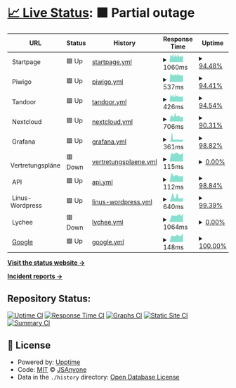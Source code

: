 # [📈 Live Status](https://JSAnyone.github.io/upptime): <!--live status--> **🟧 Partial outage**

<!--start: status pages-->
<!-- This summary is generated by Upptime (https://github.com/upptime/upptime) -->
<!-- Do not edit this manually, your changes will be overwritten -->
<!-- prettier-ignore -->
| URL | Status | History | Response Time | Uptime |
| --- | ------ | ------- | ------------- | ------ |
| <img alt="" src="https://icons.duckduckgo.com/ip3/null.ico" height="13"> Startpage | 🟩 Up | [startpage.yml](https://github.com/jscmidt/upptime/commits/HEAD/history/startpage.yml) | <details><summary><img alt="Response time graph" src="./graphs/startpage/response-time-week.png" height="20"> 1060ms</summary><br><a href="https://JSAnyone.github.io/upptime/history/startpage"><img alt="Response time 1126" src="https://img.shields.io/endpoint?url=https%3A%2F%2Fraw.githubusercontent.com%2Fjscmidt%2Fupptime%2FHEAD%2Fapi%2Fstartpage%2Fresponse-time.json"></a><br><a href="https://JSAnyone.github.io/upptime/history/startpage"><img alt="24-hour response time 1111" src="https://img.shields.io/endpoint?url=https%3A%2F%2Fraw.githubusercontent.com%2Fjscmidt%2Fupptime%2FHEAD%2Fapi%2Fstartpage%2Fresponse-time-day.json"></a><br><a href="https://JSAnyone.github.io/upptime/history/startpage"><img alt="7-day response time 1060" src="https://img.shields.io/endpoint?url=https%3A%2F%2Fraw.githubusercontent.com%2Fjscmidt%2Fupptime%2FHEAD%2Fapi%2Fstartpage%2Fresponse-time-week.json"></a><br><a href="https://JSAnyone.github.io/upptime/history/startpage"><img alt="30-day response time 1090" src="https://img.shields.io/endpoint?url=https%3A%2F%2Fraw.githubusercontent.com%2Fjscmidt%2Fupptime%2FHEAD%2Fapi%2Fstartpage%2Fresponse-time-month.json"></a><br><a href="https://JSAnyone.github.io/upptime/history/startpage"><img alt="1-year response time 1123" src="https://img.shields.io/endpoint?url=https%3A%2F%2Fraw.githubusercontent.com%2Fjscmidt%2Fupptime%2FHEAD%2Fapi%2Fstartpage%2Fresponse-time-year.json"></a></details> | <details><summary><a href="https://JSAnyone.github.io/upptime/history/startpage">94.48%</a></summary><a href="https://JSAnyone.github.io/upptime/history/startpage"><img alt="All-time uptime 99.56%" src="https://img.shields.io/endpoint?url=https%3A%2F%2Fraw.githubusercontent.com%2Fjscmidt%2Fupptime%2FHEAD%2Fapi%2Fstartpage%2Fuptime.json"></a><br><a href="https://JSAnyone.github.io/upptime/history/startpage"><img alt="24-hour uptime 98.17%" src="https://img.shields.io/endpoint?url=https%3A%2F%2Fraw.githubusercontent.com%2Fjscmidt%2Fupptime%2FHEAD%2Fapi%2Fstartpage%2Fuptime-day.json"></a><br><a href="https://JSAnyone.github.io/upptime/history/startpage"><img alt="7-day uptime 94.48%" src="https://img.shields.io/endpoint?url=https%3A%2F%2Fraw.githubusercontent.com%2Fjscmidt%2Fupptime%2FHEAD%2Fapi%2Fstartpage%2Fuptime-week.json"></a><br><a href="https://JSAnyone.github.io/upptime/history/startpage"><img alt="30-day uptime 98.21%" src="https://img.shields.io/endpoint?url=https%3A%2F%2Fraw.githubusercontent.com%2Fjscmidt%2Fupptime%2FHEAD%2Fapi%2Fstartpage%2Fuptime-month.json"></a><br><a href="https://JSAnyone.github.io/upptime/history/startpage"><img alt="1-year uptime 98.72%" src="https://img.shields.io/endpoint?url=https%3A%2F%2Fraw.githubusercontent.com%2Fjscmidt%2Fupptime%2FHEAD%2Fapi%2Fstartpage%2Fuptime-year.json"></a></details>
| <img alt="" src="https://icons.duckduckgo.com/ip3/null.ico" height="13"> Piwigo | 🟩 Up | [piwigo.yml](https://github.com/jscmidt/upptime/commits/HEAD/history/piwigo.yml) | <details><summary><img alt="Response time graph" src="./graphs/piwigo/response-time-week.png" height="20"> 537ms</summary><br><a href="https://JSAnyone.github.io/upptime/history/piwigo"><img alt="Response time 646" src="https://img.shields.io/endpoint?url=https%3A%2F%2Fraw.githubusercontent.com%2Fjscmidt%2Fupptime%2FHEAD%2Fapi%2Fpiwigo%2Fresponse-time.json"></a><br><a href="https://JSAnyone.github.io/upptime/history/piwigo"><img alt="24-hour response time 568" src="https://img.shields.io/endpoint?url=https%3A%2F%2Fraw.githubusercontent.com%2Fjscmidt%2Fupptime%2FHEAD%2Fapi%2Fpiwigo%2Fresponse-time-day.json"></a><br><a href="https://JSAnyone.github.io/upptime/history/piwigo"><img alt="7-day response time 537" src="https://img.shields.io/endpoint?url=https%3A%2F%2Fraw.githubusercontent.com%2Fjscmidt%2Fupptime%2FHEAD%2Fapi%2Fpiwigo%2Fresponse-time-week.json"></a><br><a href="https://JSAnyone.github.io/upptime/history/piwigo"><img alt="30-day response time 546" src="https://img.shields.io/endpoint?url=https%3A%2F%2Fraw.githubusercontent.com%2Fjscmidt%2Fupptime%2FHEAD%2Fapi%2Fpiwigo%2Fresponse-time-month.json"></a><br><a href="https://JSAnyone.github.io/upptime/history/piwigo"><img alt="1-year response time 607" src="https://img.shields.io/endpoint?url=https%3A%2F%2Fraw.githubusercontent.com%2Fjscmidt%2Fupptime%2FHEAD%2Fapi%2Fpiwigo%2Fresponse-time-year.json"></a></details> | <details><summary><a href="https://JSAnyone.github.io/upptime/history/piwigo">94.41%</a></summary><a href="https://JSAnyone.github.io/upptime/history/piwigo"><img alt="All-time uptime 99.53%" src="https://img.shields.io/endpoint?url=https%3A%2F%2Fraw.githubusercontent.com%2Fjscmidt%2Fupptime%2FHEAD%2Fapi%2Fpiwigo%2Fuptime.json"></a><br><a href="https://JSAnyone.github.io/upptime/history/piwigo"><img alt="24-hour uptime 98.20%" src="https://img.shields.io/endpoint?url=https%3A%2F%2Fraw.githubusercontent.com%2Fjscmidt%2Fupptime%2FHEAD%2Fapi%2Fpiwigo%2Fuptime-day.json"></a><br><a href="https://JSAnyone.github.io/upptime/history/piwigo"><img alt="7-day uptime 94.41%" src="https://img.shields.io/endpoint?url=https%3A%2F%2Fraw.githubusercontent.com%2Fjscmidt%2Fupptime%2FHEAD%2Fapi%2Fpiwigo%2Fuptime-week.json"></a><br><a href="https://JSAnyone.github.io/upptime/history/piwigo"><img alt="30-day uptime 98.20%" src="https://img.shields.io/endpoint?url=https%3A%2F%2Fraw.githubusercontent.com%2Fjscmidt%2Fupptime%2FHEAD%2Fapi%2Fpiwigo%2Fuptime-month.json"></a><br><a href="https://JSAnyone.github.io/upptime/history/piwigo"><img alt="1-year uptime 98.62%" src="https://img.shields.io/endpoint?url=https%3A%2F%2Fraw.githubusercontent.com%2Fjscmidt%2Fupptime%2FHEAD%2Fapi%2Fpiwigo%2Fuptime-year.json"></a></details>
| <img alt="" src="https://icons.duckduckgo.com/ip3/null.ico" height="13"> Tandoor | 🟩 Up | [tandoor.yml](https://github.com/jscmidt/upptime/commits/HEAD/history/tandoor.yml) | <details><summary><img alt="Response time graph" src="./graphs/tandoor/response-time-week.png" height="20"> 426ms</summary><br><a href="https://JSAnyone.github.io/upptime/history/tandoor"><img alt="Response time 573" src="https://img.shields.io/endpoint?url=https%3A%2F%2Fraw.githubusercontent.com%2Fjscmidt%2Fupptime%2FHEAD%2Fapi%2Ftandoor%2Fresponse-time.json"></a><br><a href="https://JSAnyone.github.io/upptime/history/tandoor"><img alt="24-hour response time 468" src="https://img.shields.io/endpoint?url=https%3A%2F%2Fraw.githubusercontent.com%2Fjscmidt%2Fupptime%2FHEAD%2Fapi%2Ftandoor%2Fresponse-time-day.json"></a><br><a href="https://JSAnyone.github.io/upptime/history/tandoor"><img alt="7-day response time 426" src="https://img.shields.io/endpoint?url=https%3A%2F%2Fraw.githubusercontent.com%2Fjscmidt%2Fupptime%2FHEAD%2Fapi%2Ftandoor%2Fresponse-time-week.json"></a><br><a href="https://JSAnyone.github.io/upptime/history/tandoor"><img alt="30-day response time 438" src="https://img.shields.io/endpoint?url=https%3A%2F%2Fraw.githubusercontent.com%2Fjscmidt%2Fupptime%2FHEAD%2Fapi%2Ftandoor%2Fresponse-time-month.json"></a><br><a href="https://JSAnyone.github.io/upptime/history/tandoor"><img alt="1-year response time 565" src="https://img.shields.io/endpoint?url=https%3A%2F%2Fraw.githubusercontent.com%2Fjscmidt%2Fupptime%2FHEAD%2Fapi%2Ftandoor%2Fresponse-time-year.json"></a></details> | <details><summary><a href="https://JSAnyone.github.io/upptime/history/tandoor">94.54%</a></summary><a href="https://JSAnyone.github.io/upptime/history/tandoor"><img alt="All-time uptime 99.63%" src="https://img.shields.io/endpoint?url=https%3A%2F%2Fraw.githubusercontent.com%2Fjscmidt%2Fupptime%2FHEAD%2Fapi%2Ftandoor%2Fuptime.json"></a><br><a href="https://JSAnyone.github.io/upptime/history/tandoor"><img alt="24-hour uptime 98.24%" src="https://img.shields.io/endpoint?url=https%3A%2F%2Fraw.githubusercontent.com%2Fjscmidt%2Fupptime%2FHEAD%2Fapi%2Ftandoor%2Fuptime-day.json"></a><br><a href="https://JSAnyone.github.io/upptime/history/tandoor"><img alt="7-day uptime 94.54%" src="https://img.shields.io/endpoint?url=https%3A%2F%2Fraw.githubusercontent.com%2Fjscmidt%2Fupptime%2FHEAD%2Fapi%2Ftandoor%2Fuptime-week.json"></a><br><a href="https://JSAnyone.github.io/upptime/history/tandoor"><img alt="30-day uptime 98.23%" src="https://img.shields.io/endpoint?url=https%3A%2F%2Fraw.githubusercontent.com%2Fjscmidt%2Fupptime%2FHEAD%2Fapi%2Ftandoor%2Fuptime-month.json"></a><br><a href="https://JSAnyone.github.io/upptime/history/tandoor"><img alt="1-year uptime 99.03%" src="https://img.shields.io/endpoint?url=https%3A%2F%2Fraw.githubusercontent.com%2Fjscmidt%2Fupptime%2FHEAD%2Fapi%2Ftandoor%2Fuptime-year.json"></a></details>
| <img alt="" src="https://icons.duckduckgo.com/ip3/null.ico" height="13"> Nextcloud | 🟩 Up | [nextcloud.yml](https://github.com/jscmidt/upptime/commits/HEAD/history/nextcloud.yml) | <details><summary><img alt="Response time graph" src="./graphs/nextcloud/response-time-week.png" height="20"> 706ms</summary><br><a href="https://JSAnyone.github.io/upptime/history/nextcloud"><img alt="Response time 1550" src="https://img.shields.io/endpoint?url=https%3A%2F%2Fraw.githubusercontent.com%2Fjscmidt%2Fupptime%2FHEAD%2Fapi%2Fnextcloud%2Fresponse-time.json"></a><br><a href="https://JSAnyone.github.io/upptime/history/nextcloud"><img alt="24-hour response time 812" src="https://img.shields.io/endpoint?url=https%3A%2F%2Fraw.githubusercontent.com%2Fjscmidt%2Fupptime%2FHEAD%2Fapi%2Fnextcloud%2Fresponse-time-day.json"></a><br><a href="https://JSAnyone.github.io/upptime/history/nextcloud"><img alt="7-day response time 706" src="https://img.shields.io/endpoint?url=https%3A%2F%2Fraw.githubusercontent.com%2Fjscmidt%2Fupptime%2FHEAD%2Fapi%2Fnextcloud%2Fresponse-time-week.json"></a><br><a href="https://JSAnyone.github.io/upptime/history/nextcloud"><img alt="30-day response time 717" src="https://img.shields.io/endpoint?url=https%3A%2F%2Fraw.githubusercontent.com%2Fjscmidt%2Fupptime%2FHEAD%2Fapi%2Fnextcloud%2Fresponse-time-month.json"></a><br><a href="https://JSAnyone.github.io/upptime/history/nextcloud"><img alt="1-year response time 1670" src="https://img.shields.io/endpoint?url=https%3A%2F%2Fraw.githubusercontent.com%2Fjscmidt%2Fupptime%2FHEAD%2Fapi%2Fnextcloud%2Fresponse-time-year.json"></a></details> | <details><summary><a href="https://JSAnyone.github.io/upptime/history/nextcloud">90.31%</a></summary><a href="https://JSAnyone.github.io/upptime/history/nextcloud"><img alt="All-time uptime 97.16%" src="https://img.shields.io/endpoint?url=https%3A%2F%2Fraw.githubusercontent.com%2Fjscmidt%2Fupptime%2FHEAD%2Fapi%2Fnextcloud%2Fuptime.json"></a><br><a href="https://JSAnyone.github.io/upptime/history/nextcloud"><img alt="24-hour uptime 100.00%" src="https://img.shields.io/endpoint?url=https%3A%2F%2Fraw.githubusercontent.com%2Fjscmidt%2Fupptime%2FHEAD%2Fapi%2Fnextcloud%2Fuptime-day.json"></a><br><a href="https://JSAnyone.github.io/upptime/history/nextcloud"><img alt="7-day uptime 90.31%" src="https://img.shields.io/endpoint?url=https%3A%2F%2Fraw.githubusercontent.com%2Fjscmidt%2Fupptime%2FHEAD%2Fapi%2Fnextcloud%2Fuptime-week.json"></a><br><a href="https://JSAnyone.github.io/upptime/history/nextcloud"><img alt="30-day uptime 97.51%" src="https://img.shields.io/endpoint?url=https%3A%2F%2Fraw.githubusercontent.com%2Fjscmidt%2Fupptime%2FHEAD%2Fapi%2Fnextcloud%2Fuptime-month.json"></a><br><a href="https://JSAnyone.github.io/upptime/history/nextcloud"><img alt="1-year uptime 90.52%" src="https://img.shields.io/endpoint?url=https%3A%2F%2Fraw.githubusercontent.com%2Fjscmidt%2Fupptime%2FHEAD%2Fapi%2Fnextcloud%2Fuptime-year.json"></a></details>
| <img alt="" src="https://icons.duckduckgo.com/ip3/null.ico" height="13"> Grafana | 🟩 Up | [grafana.yml](https://github.com/jscmidt/upptime/commits/HEAD/history/grafana.yml) | <details><summary><img alt="Response time graph" src="./graphs/grafana/response-time-week.png" height="20"> 361ms</summary><br><a href="https://JSAnyone.github.io/upptime/history/grafana"><img alt="Response time 588" src="https://img.shields.io/endpoint?url=https%3A%2F%2Fraw.githubusercontent.com%2Fjscmidt%2Fupptime%2FHEAD%2Fapi%2Fgrafana%2Fresponse-time.json"></a><br><a href="https://JSAnyone.github.io/upptime/history/grafana"><img alt="24-hour response time 520" src="https://img.shields.io/endpoint?url=https%3A%2F%2Fraw.githubusercontent.com%2Fjscmidt%2Fupptime%2FHEAD%2Fapi%2Fgrafana%2Fresponse-time-day.json"></a><br><a href="https://JSAnyone.github.io/upptime/history/grafana"><img alt="7-day response time 361" src="https://img.shields.io/endpoint?url=https%3A%2F%2Fraw.githubusercontent.com%2Fjscmidt%2Fupptime%2FHEAD%2Fapi%2Fgrafana%2Fresponse-time-week.json"></a><br><a href="https://JSAnyone.github.io/upptime/history/grafana"><img alt="30-day response time 428" src="https://img.shields.io/endpoint?url=https%3A%2F%2Fraw.githubusercontent.com%2Fjscmidt%2Fupptime%2FHEAD%2Fapi%2Fgrafana%2Fresponse-time-month.json"></a><br><a href="https://JSAnyone.github.io/upptime/history/grafana"><img alt="1-year response time 520" src="https://img.shields.io/endpoint?url=https%3A%2F%2Fraw.githubusercontent.com%2Fjscmidt%2Fupptime%2FHEAD%2Fapi%2Fgrafana%2Fresponse-time-year.json"></a></details> | <details><summary><a href="https://JSAnyone.github.io/upptime/history/grafana">98.82%</a></summary><a href="https://JSAnyone.github.io/upptime/history/grafana"><img alt="All-time uptime 99.68%" src="https://img.shields.io/endpoint?url=https%3A%2F%2Fraw.githubusercontent.com%2Fjscmidt%2Fupptime%2FHEAD%2Fapi%2Fgrafana%2Fuptime.json"></a><br><a href="https://JSAnyone.github.io/upptime/history/grafana"><img alt="24-hour uptime 100.00%" src="https://img.shields.io/endpoint?url=https%3A%2F%2Fraw.githubusercontent.com%2Fjscmidt%2Fupptime%2FHEAD%2Fapi%2Fgrafana%2Fuptime-day.json"></a><br><a href="https://JSAnyone.github.io/upptime/history/grafana"><img alt="7-day uptime 98.82%" src="https://img.shields.io/endpoint?url=https%3A%2F%2Fraw.githubusercontent.com%2Fjscmidt%2Fupptime%2FHEAD%2Fapi%2Fgrafana%2Fuptime-week.json"></a><br><a href="https://JSAnyone.github.io/upptime/history/grafana"><img alt="30-day uptime 99.50%" src="https://img.shields.io/endpoint?url=https%3A%2F%2Fraw.githubusercontent.com%2Fjscmidt%2Fupptime%2FHEAD%2Fapi%2Fgrafana%2Fuptime-month.json"></a><br><a href="https://JSAnyone.github.io/upptime/history/grafana"><img alt="1-year uptime 99.33%" src="https://img.shields.io/endpoint?url=https%3A%2F%2Fraw.githubusercontent.com%2Fjscmidt%2Fupptime%2FHEAD%2Fapi%2Fgrafana%2Fuptime-year.json"></a></details>
| <img alt="" src="https://icons.duckduckgo.com/ip3/null.ico" height="13"> Vertretungspläne | 🟥 Down | [vertretungsplaene.yml](https://github.com/jscmidt/upptime/commits/HEAD/history/vertretungsplaene.yml) | <details><summary><img alt="Response time graph" src="./graphs/vertretungsplaene/response-time-week.png" height="20"> 115ms</summary><br><a href="https://JSAnyone.github.io/upptime/history/vertretungsplaene"><img alt="Response time 155" src="https://img.shields.io/endpoint?url=https%3A%2F%2Fraw.githubusercontent.com%2Fjscmidt%2Fupptime%2FHEAD%2Fapi%2Fvertretungsplaene%2Fresponse-time.json"></a><br><a href="https://JSAnyone.github.io/upptime/history/vertretungsplaene"><img alt="24-hour response time 165" src="https://img.shields.io/endpoint?url=https%3A%2F%2Fraw.githubusercontent.com%2Fjscmidt%2Fupptime%2FHEAD%2Fapi%2Fvertretungsplaene%2Fresponse-time-day.json"></a><br><a href="https://JSAnyone.github.io/upptime/history/vertretungsplaene"><img alt="7-day response time 115" src="https://img.shields.io/endpoint?url=https%3A%2F%2Fraw.githubusercontent.com%2Fjscmidt%2Fupptime%2FHEAD%2Fapi%2Fvertretungsplaene%2Fresponse-time-week.json"></a><br><a href="https://JSAnyone.github.io/upptime/history/vertretungsplaene"><img alt="30-day response time 121" src="https://img.shields.io/endpoint?url=https%3A%2F%2Fraw.githubusercontent.com%2Fjscmidt%2Fupptime%2FHEAD%2Fapi%2Fvertretungsplaene%2Fresponse-time-month.json"></a><br><a href="https://JSAnyone.github.io/upptime/history/vertretungsplaene"><img alt="1-year response time 139" src="https://img.shields.io/endpoint?url=https%3A%2F%2Fraw.githubusercontent.com%2Fjscmidt%2Fupptime%2FHEAD%2Fapi%2Fvertretungsplaene%2Fresponse-time-year.json"></a></details> | <details><summary><a href="https://JSAnyone.github.io/upptime/history/vertretungsplaene">0.00%</a></summary><a href="https://JSAnyone.github.io/upptime/history/vertretungsplaene"><img alt="All-time uptime 9.64%" src="https://img.shields.io/endpoint?url=https%3A%2F%2Fraw.githubusercontent.com%2Fjscmidt%2Fupptime%2FHEAD%2Fapi%2Fvertretungsplaene%2Fuptime.json"></a><br><a href="https://JSAnyone.github.io/upptime/history/vertretungsplaene"><img alt="24-hour uptime 0.00%" src="https://img.shields.io/endpoint?url=https%3A%2F%2Fraw.githubusercontent.com%2Fjscmidt%2Fupptime%2FHEAD%2Fapi%2Fvertretungsplaene%2Fuptime-day.json"></a><br><a href="https://JSAnyone.github.io/upptime/history/vertretungsplaene"><img alt="7-day uptime 0.00%" src="https://img.shields.io/endpoint?url=https%3A%2F%2Fraw.githubusercontent.com%2Fjscmidt%2Fupptime%2FHEAD%2Fapi%2Fvertretungsplaene%2Fuptime-week.json"></a><br><a href="https://JSAnyone.github.io/upptime/history/vertretungsplaene"><img alt="30-day uptime 0.00%" src="https://img.shields.io/endpoint?url=https%3A%2F%2Fraw.githubusercontent.com%2Fjscmidt%2Fupptime%2FHEAD%2Fapi%2Fvertretungsplaene%2Fuptime-month.json"></a><br><a href="https://JSAnyone.github.io/upptime/history/vertretungsplaene"><img alt="1-year uptime 0.00%" src="https://img.shields.io/endpoint?url=https%3A%2F%2Fraw.githubusercontent.com%2Fjscmidt%2Fupptime%2FHEAD%2Fapi%2Fvertretungsplaene%2Fuptime-year.json"></a></details>
| <img alt="" src="https://icons.duckduckgo.com/ip3/null.ico" height="13"> API | 🟩 Up | [api.yml](https://github.com/jscmidt/upptime/commits/HEAD/history/api.yml) | <details><summary><img alt="Response time graph" src="./graphs/api/response-time-week.png" height="20"> 112ms</summary><br><a href="https://JSAnyone.github.io/upptime/history/api"><img alt="Response time 131" src="https://img.shields.io/endpoint?url=https%3A%2F%2Fraw.githubusercontent.com%2Fjscmidt%2Fupptime%2FHEAD%2Fapi%2Fapi%2Fresponse-time.json"></a><br><a href="https://JSAnyone.github.io/upptime/history/api"><img alt="24-hour response time 165" src="https://img.shields.io/endpoint?url=https%3A%2F%2Fraw.githubusercontent.com%2Fjscmidt%2Fupptime%2FHEAD%2Fapi%2Fapi%2Fresponse-time-day.json"></a><br><a href="https://JSAnyone.github.io/upptime/history/api"><img alt="7-day response time 112" src="https://img.shields.io/endpoint?url=https%3A%2F%2Fraw.githubusercontent.com%2Fjscmidt%2Fupptime%2FHEAD%2Fapi%2Fapi%2Fresponse-time-week.json"></a><br><a href="https://JSAnyone.github.io/upptime/history/api"><img alt="30-day response time 119" src="https://img.shields.io/endpoint?url=https%3A%2F%2Fraw.githubusercontent.com%2Fjscmidt%2Fupptime%2FHEAD%2Fapi%2Fapi%2Fresponse-time-month.json"></a><br><a href="https://JSAnyone.github.io/upptime/history/api"><img alt="1-year response time 124" src="https://img.shields.io/endpoint?url=https%3A%2F%2Fraw.githubusercontent.com%2Fjscmidt%2Fupptime%2FHEAD%2Fapi%2Fapi%2Fresponse-time-year.json"></a></details> | <details><summary><a href="https://JSAnyone.github.io/upptime/history/api">98.84%</a></summary><a href="https://JSAnyone.github.io/upptime/history/api"><img alt="All-time uptime 99.68%" src="https://img.shields.io/endpoint?url=https%3A%2F%2Fraw.githubusercontent.com%2Fjscmidt%2Fupptime%2FHEAD%2Fapi%2Fapi%2Fuptime.json"></a><br><a href="https://JSAnyone.github.io/upptime/history/api"><img alt="24-hour uptime 100.00%" src="https://img.shields.io/endpoint?url=https%3A%2F%2Fraw.githubusercontent.com%2Fjscmidt%2Fupptime%2FHEAD%2Fapi%2Fapi%2Fuptime-day.json"></a><br><a href="https://JSAnyone.github.io/upptime/history/api"><img alt="7-day uptime 98.84%" src="https://img.shields.io/endpoint?url=https%3A%2F%2Fraw.githubusercontent.com%2Fjscmidt%2Fupptime%2FHEAD%2Fapi%2Fapi%2Fuptime-week.json"></a><br><a href="https://JSAnyone.github.io/upptime/history/api"><img alt="30-day uptime 99.54%" src="https://img.shields.io/endpoint?url=https%3A%2F%2Fraw.githubusercontent.com%2Fjscmidt%2Fupptime%2FHEAD%2Fapi%2Fapi%2Fuptime-month.json"></a><br><a href="https://JSAnyone.github.io/upptime/history/api"><img alt="1-year uptime 99.34%" src="https://img.shields.io/endpoint?url=https%3A%2F%2Fraw.githubusercontent.com%2Fjscmidt%2Fupptime%2FHEAD%2Fapi%2Fapi%2Fuptime-year.json"></a></details>
| <img alt="" src="https://icons.duckduckgo.com/ip3/null.ico" height="13"> Linus-Wordpress | 🟩 Up | [linus-wordpress.yml](https://github.com/jscmidt/upptime/commits/HEAD/history/linus-wordpress.yml) | <details><summary><img alt="Response time graph" src="./graphs/linus-wordpress/response-time-week.png" height="20"> 640ms</summary><br><a href="https://JSAnyone.github.io/upptime/history/linus-wordpress"><img alt="Response time 841" src="https://img.shields.io/endpoint?url=https%3A%2F%2Fraw.githubusercontent.com%2Fjscmidt%2Fupptime%2FHEAD%2Fapi%2Flinus-wordpress%2Fresponse-time.json"></a><br><a href="https://JSAnyone.github.io/upptime/history/linus-wordpress"><img alt="24-hour response time 662" src="https://img.shields.io/endpoint?url=https%3A%2F%2Fraw.githubusercontent.com%2Fjscmidt%2Fupptime%2FHEAD%2Fapi%2Flinus-wordpress%2Fresponse-time-day.json"></a><br><a href="https://JSAnyone.github.io/upptime/history/linus-wordpress"><img alt="7-day response time 640" src="https://img.shields.io/endpoint?url=https%3A%2F%2Fraw.githubusercontent.com%2Fjscmidt%2Fupptime%2FHEAD%2Fapi%2Flinus-wordpress%2Fresponse-time-week.json"></a><br><a href="https://JSAnyone.github.io/upptime/history/linus-wordpress"><img alt="30-day response time 649" src="https://img.shields.io/endpoint?url=https%3A%2F%2Fraw.githubusercontent.com%2Fjscmidt%2Fupptime%2FHEAD%2Fapi%2Flinus-wordpress%2Fresponse-time-month.json"></a><br><a href="https://JSAnyone.github.io/upptime/history/linus-wordpress"><img alt="1-year response time 765" src="https://img.shields.io/endpoint?url=https%3A%2F%2Fraw.githubusercontent.com%2Fjscmidt%2Fupptime%2FHEAD%2Fapi%2Flinus-wordpress%2Fresponse-time-year.json"></a></details> | <details><summary><a href="https://JSAnyone.github.io/upptime/history/linus-wordpress">99.39%</a></summary><a href="https://JSAnyone.github.io/upptime/history/linus-wordpress"><img alt="All-time uptime 99.54%" src="https://img.shields.io/endpoint?url=https%3A%2F%2Fraw.githubusercontent.com%2Fjscmidt%2Fupptime%2FHEAD%2Fapi%2Flinus-wordpress%2Fuptime.json"></a><br><a href="https://JSAnyone.github.io/upptime/history/linus-wordpress"><img alt="24-hour uptime 100.00%" src="https://img.shields.io/endpoint?url=https%3A%2F%2Fraw.githubusercontent.com%2Fjscmidt%2Fupptime%2FHEAD%2Fapi%2Flinus-wordpress%2Fuptime-day.json"></a><br><a href="https://JSAnyone.github.io/upptime/history/linus-wordpress"><img alt="7-day uptime 99.39%" src="https://img.shields.io/endpoint?url=https%3A%2F%2Fraw.githubusercontent.com%2Fjscmidt%2Fupptime%2FHEAD%2Fapi%2Flinus-wordpress%2Fuptime-week.json"></a><br><a href="https://JSAnyone.github.io/upptime/history/linus-wordpress"><img alt="30-day uptime 99.67%" src="https://img.shields.io/endpoint?url=https%3A%2F%2Fraw.githubusercontent.com%2Fjscmidt%2Fupptime%2FHEAD%2Fapi%2Flinus-wordpress%2Fuptime-month.json"></a><br><a href="https://JSAnyone.github.io/upptime/history/linus-wordpress"><img alt="1-year uptime 98.88%" src="https://img.shields.io/endpoint?url=https%3A%2F%2Fraw.githubusercontent.com%2Fjscmidt%2Fupptime%2FHEAD%2Fapi%2Flinus-wordpress%2Fuptime-year.json"></a></details>
| <img alt="" src="https://icons.duckduckgo.com/ip3/null.ico" height="13"> Lychee | 🟥 Down | [lychee.yml](https://github.com/jscmidt/upptime/commits/HEAD/history/lychee.yml) | <details><summary><img alt="Response time graph" src="./graphs/lychee/response-time-week.png" height="20"> 1064ms</summary><br><a href="https://JSAnyone.github.io/upptime/history/lychee"><img alt="Response time 2722" src="https://img.shields.io/endpoint?url=https%3A%2F%2Fraw.githubusercontent.com%2Fjscmidt%2Fupptime%2FHEAD%2Fapi%2Flychee%2Fresponse-time.json"></a><br><a href="https://JSAnyone.github.io/upptime/history/lychee"><img alt="24-hour response time 1106" src="https://img.shields.io/endpoint?url=https%3A%2F%2Fraw.githubusercontent.com%2Fjscmidt%2Fupptime%2FHEAD%2Fapi%2Flychee%2Fresponse-time-day.json"></a><br><a href="https://JSAnyone.github.io/upptime/history/lychee"><img alt="7-day response time 1064" src="https://img.shields.io/endpoint?url=https%3A%2F%2Fraw.githubusercontent.com%2Fjscmidt%2Fupptime%2FHEAD%2Fapi%2Flychee%2Fresponse-time-week.json"></a><br><a href="https://JSAnyone.github.io/upptime/history/lychee"><img alt="30-day response time 1015" src="https://img.shields.io/endpoint?url=https%3A%2F%2Fraw.githubusercontent.com%2Fjscmidt%2Fupptime%2FHEAD%2Fapi%2Flychee%2Fresponse-time-month.json"></a><br><a href="https://JSAnyone.github.io/upptime/history/lychee"><img alt="1-year response time 2095" src="https://img.shields.io/endpoint?url=https%3A%2F%2Fraw.githubusercontent.com%2Fjscmidt%2Fupptime%2FHEAD%2Fapi%2Flychee%2Fresponse-time-year.json"></a></details> | <details><summary><a href="https://JSAnyone.github.io/upptime/history/lychee">0.00%</a></summary><a href="https://JSAnyone.github.io/upptime/history/lychee"><img alt="All-time uptime 52.13%" src="https://img.shields.io/endpoint?url=https%3A%2F%2Fraw.githubusercontent.com%2Fjscmidt%2Fupptime%2FHEAD%2Fapi%2Flychee%2Fuptime.json"></a><br><a href="https://JSAnyone.github.io/upptime/history/lychee"><img alt="24-hour uptime 0.00%" src="https://img.shields.io/endpoint?url=https%3A%2F%2Fraw.githubusercontent.com%2Fjscmidt%2Fupptime%2FHEAD%2Fapi%2Flychee%2Fuptime-day.json"></a><br><a href="https://JSAnyone.github.io/upptime/history/lychee"><img alt="7-day uptime 0.00%" src="https://img.shields.io/endpoint?url=https%3A%2F%2Fraw.githubusercontent.com%2Fjscmidt%2Fupptime%2FHEAD%2Fapi%2Flychee%2Fuptime-week.json"></a><br><a href="https://JSAnyone.github.io/upptime/history/lychee"><img alt="30-day uptime 0.00%" src="https://img.shields.io/endpoint?url=https%3A%2F%2Fraw.githubusercontent.com%2Fjscmidt%2Fupptime%2FHEAD%2Fapi%2Flychee%2Fuptime-month.json"></a><br><a href="https://JSAnyone.github.io/upptime/history/lychee"><img alt="1-year uptime 0.00%" src="https://img.shields.io/endpoint?url=https%3A%2F%2Fraw.githubusercontent.com%2Fjscmidt%2Fupptime%2FHEAD%2Fapi%2Flychee%2Fuptime-year.json"></a></details>
| <img alt="" src="https://icons.duckduckgo.com/ip3/google.com.ico" height="13"> [Google](https://google.com) | 🟩 Up | [google.yml](https://github.com/jscmidt/upptime/commits/HEAD/history/google.yml) | <details><summary><img alt="Response time graph" src="./graphs/google/response-time-week.png" height="20"> 148ms</summary><br><a href="https://JSAnyone.github.io/upptime/history/google"><img alt="Response time 181" src="https://img.shields.io/endpoint?url=https%3A%2F%2Fraw.githubusercontent.com%2Fjscmidt%2Fupptime%2FHEAD%2Fapi%2Fgoogle%2Fresponse-time.json"></a><br><a href="https://JSAnyone.github.io/upptime/history/google"><img alt="24-hour response time 146" src="https://img.shields.io/endpoint?url=https%3A%2F%2Fraw.githubusercontent.com%2Fjscmidt%2Fupptime%2FHEAD%2Fapi%2Fgoogle%2Fresponse-time-day.json"></a><br><a href="https://JSAnyone.github.io/upptime/history/google"><img alt="7-day response time 148" src="https://img.shields.io/endpoint?url=https%3A%2F%2Fraw.githubusercontent.com%2Fjscmidt%2Fupptime%2FHEAD%2Fapi%2Fgoogle%2Fresponse-time-week.json"></a><br><a href="https://JSAnyone.github.io/upptime/history/google"><img alt="30-day response time 172" src="https://img.shields.io/endpoint?url=https%3A%2F%2Fraw.githubusercontent.com%2Fjscmidt%2Fupptime%2FHEAD%2Fapi%2Fgoogle%2Fresponse-time-month.json"></a><br><a href="https://JSAnyone.github.io/upptime/history/google"><img alt="1-year response time 183" src="https://img.shields.io/endpoint?url=https%3A%2F%2Fraw.githubusercontent.com%2Fjscmidt%2Fupptime%2FHEAD%2Fapi%2Fgoogle%2Fresponse-time-year.json"></a></details> | <details><summary><a href="https://JSAnyone.github.io/upptime/history/google">100.00%</a></summary><a href="https://JSAnyone.github.io/upptime/history/google"><img alt="All-time uptime 99.99%" src="https://img.shields.io/endpoint?url=https%3A%2F%2Fraw.githubusercontent.com%2Fjscmidt%2Fupptime%2FHEAD%2Fapi%2Fgoogle%2Fuptime.json"></a><br><a href="https://JSAnyone.github.io/upptime/history/google"><img alt="24-hour uptime 100.00%" src="https://img.shields.io/endpoint?url=https%3A%2F%2Fraw.githubusercontent.com%2Fjscmidt%2Fupptime%2FHEAD%2Fapi%2Fgoogle%2Fuptime-day.json"></a><br><a href="https://JSAnyone.github.io/upptime/history/google"><img alt="7-day uptime 100.00%" src="https://img.shields.io/endpoint?url=https%3A%2F%2Fraw.githubusercontent.com%2Fjscmidt%2Fupptime%2FHEAD%2Fapi%2Fgoogle%2Fuptime-week.json"></a><br><a href="https://JSAnyone.github.io/upptime/history/google"><img alt="30-day uptime 99.77%" src="https://img.shields.io/endpoint?url=https%3A%2F%2Fraw.githubusercontent.com%2Fjscmidt%2Fupptime%2FHEAD%2Fapi%2Fgoogle%2Fuptime-month.json"></a><br><a href="https://JSAnyone.github.io/upptime/history/google"><img alt="1-year uptime 99.98%" src="https://img.shields.io/endpoint?url=https%3A%2F%2Fraw.githubusercontent.com%2Fjscmidt%2Fupptime%2FHEAD%2Fapi%2Fgoogle%2Fuptime-year.json"></a></details>

<!--end: status pages-->

[**Visit the status website →**](https://JSAnyone.github.io/upptime)

[**Incident reports →**](https://github.com/JSAnyone/upptime/issues)

## Repository Status:

[![Uptime CI](https://github.com/JSAnyone/upptime/workflows/Uptime%20CI/badge.svg)](https://github.com/JSAnyone/upptime/actions?query=workflow%3A%22Uptime+CI%22)
[![Response Time CI](https://github.com/JSAnyone/upptime/workflows/Response%20Time%20CI/badge.svg)](https://github.com/JSAnyone/upptime/actions?query=workflow%3A%22Response+Time+CI%22)
[![Graphs CI](https://github.com/JSAnyone/upptime/workflows/Graphs%20CI/badge.svg)](https://github.com/JSAnyone/upptime/actions?query=workflow%3A%22Graphs+CI%22)
[![Static Site CI](https://github.com/JSAnyone/upptime/workflows/Static%20Site%20CI/badge.svg)](https://github.com/JSAnyone/upptime/actions?query=workflow%3A%22Static+Site+CI%22)
[![Summary CI](https://github.com/JSAnyone/upptime/workflows/Summary%20CI/badge.svg)](https://github.com/JSAnyone/upptime/actions?query=workflow%3A%22Summary+CI%22)

## 📄 License

- Powered by: [Upptime](https://github.com/upptime/upptime)
- Code: [MIT](./LICENSE) © [JSAnyone](https://JSAnyone.github.io/upptime)
- Data in the `./history` directory: [Open Database License](https://opendatacommons.org/licenses/odbl/1-0/)
